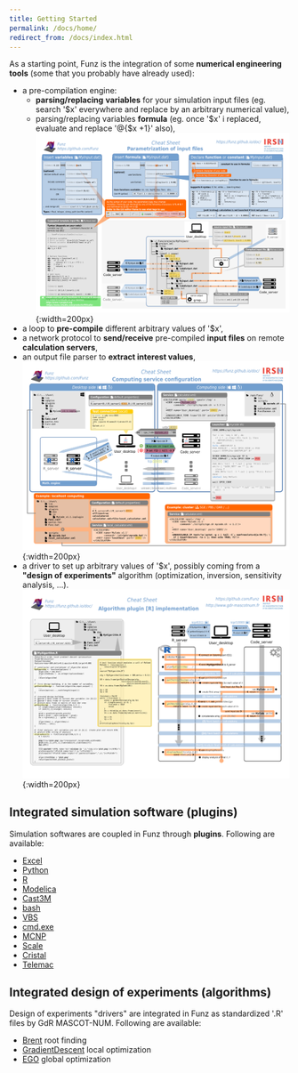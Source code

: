 ```yaml
---
title: Getting Started
permalink: /docs/home/
redirect_from: /docs/index.html
---
```


As a starting point, Funz is the integration of some __numerical engineering tools__ (some that you probably have already used):

* a pre-compilation engine:
  * __parsing/replacing__ __variables__ for your simulation input files (eg. search '$x' everywhere and replace by an arbitrary numerical value),
  * parsing/replacing variables __formula__ (eg. once '$x' i replaced, evaluate and replace '@{$x +1}' also),
    ![parameters cheatsheet](ParameterizingInputFiles.png){:width=200px}
* a loop to __pre-compile__ different arbitrary values of '$x',
* a network protocol to __send/receive__ pre-compiled __input files__ on remote __calculation servers__,
* an output file parser to __extract interest values__,
    ![computing cheatsheet](Computing.png){:width=200px}
* a driver to set up arbitrary values of '$x', possibly coming from a __"design of experiments"__ algorithm (optimization, inversion, sensitivity analysis, ...).
    ![algorithm cheatsheet](Algorithm.png){:width=200px}

## Integrated simulation software (plugins)

Simulation softwares are coupled in Funz through __plugins__. Following are available:

* [Excel](https://github.com/Funz/plugin-Excel)
* [Python](https://github.com/Funz/plugin-Python)
* [R](https://github.com/Funz/plugin-R)
* [Modelica](https://github.com/Funz/plugin-Modelica)
* [Cast3M](https://github.com/Funz/plugin-Cast3m)
* [bash](https://github.com/Funz/plugin-Bash)
* [VBS](https://github.com/Funz/plugin-VBS)
* [cmd.exe](https://github.com/Funz/plugin-Cmd.exe)
* [MCNP](https://github.com/Funz/plugin-MCNP)
* [Scale](https://github.com/Funz/plugin-Scale)
* [Cristal](https://github.com/Funz/plugin-Cristal)
* [Telemac](https://github.com/Funz/plugin-Telemac)

## Integrated design of experiments (algorithms)

Design of experiments "drivers" are integrated in Funz as standardized '.R' files by GdR MASCOT-NUM. Following are available:

* [Brent](https://github.com/algorithm-Brent) root finding
* [GradientDescent](https://github.com/algorithm-GradientDescent) local optimization
* [EGO](https://github.com/algorithm-EGO) global optimization

